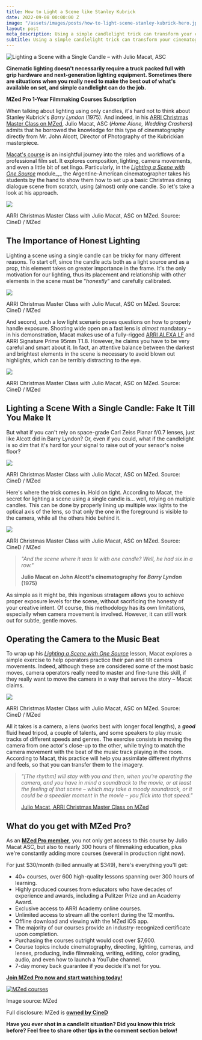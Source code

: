 ```yaml
---
title: How to Light a Scene like Stanley Kubrick
date: 2022-09-08 00:00:00 Z
image: "/assets/images/posts/how-to-light-scene-stanley-kubrick-hero.jpg"
layout: post
meta_description: Using a simple candlelight trick can transform your cinematography
subtitle: Using a simple candlelight trick can transform your cinematography
---
```


![Lighting a Scene with a Single Candle – with Julio Macat, ASC](/assets/images/posts/how-to-light-scene-stanley-kubrick-hero.jpg)

**Cinematic lighting doesn't necessarily require a truck packed full with grip hardware and next-generation lighting equipment. Sometimes there are situations when you really need to make the best out of what's available on set, and simple candlelight can do the job.**

**MZed Pro 1-Year Filmmaking Courses Subscription**

When talking about lighting using only candles, it's hard not to think about Stanley Kubrick's _Barry Lyndon_ (1975). And indeed, in his [ARRI Christmas Master Class on MZed](https://www.mzed.com/courses/arri-christmas-master-class-with-julio-macat-asc?tap_a=17272-420962&tap_s=3078659-81e4f1), Julio Macat, ASC (_Home Alone, Wedding Crashers_) admits that he borrowed the knowledge for this type of cinematography directly from Mr. John Alcott, Director of Photography of the Kubrickian masterpiece.

[Macat's course](https://www.mzed.com/courses/arri-christmas-master-class-with-julio-macat-asc?tap_a=17272-420962&tap_s=3078659-81e4f1) is an insightful journey into the roles and workflows of a professional film set. It explores composition, lighting, camera movements, and even a little bit of set lingo. Particularly, in the [_Lighting a Scene with One Source_](https://www.mzed.com/courses/arri-christmas-master-class-with-julio-macat-asc/modules/7?tap_a=17272-420962&tap_s=3078659-81e4f1) module_,_ the Argentine-American cinematographer takes his students by the hand to show them how to set up a basic Christmas dining dialogue scene from scratch, using (almost) only one candle. So let's take a look at his approach.

[![](/assets/images/posts/julio-macat-asc-portrait.jpg)](/assets/images/posts/julio-macat-asc-portrait.jpg)

ARRI Christmas Master Class with Julio Macat, ASC on MZed. Source: CineD / MZed

## **The Importance of Honest Lighting**

Lighting a scene using a single candle can be tricky for many different reasons. To start off, since the candle acts both as a light source and as a prop, this element takes on greater importance in the frame. It's the only motivation for our lighting, thus its placement and relationship with other elements in the scene must be "_honestly_" and carefully calibrated.

[![](/assets/images/posts/julio-macat-lighting-lesson.jpg)](/assets/images/posts/julio-macat-lighting-lesson.jpg)

ARRI Christmas Master Class with Julio Macat, ASC on MZed. Source: CineD / MZed

And second, such a low light scenario poses questions on how to properly handle exposure. Shooting wide open on a fast lens is _almost_ mandatory – in his demonstration, Macat makes use of a fully-rigged [ARRI ALEXA LF](https://www.bhphotovideo.com/c/product/1389652-REG/arri_k0_0019228_alexa_lf_basic_camera.html/BI/7953/KBID/8488/) and ARRI Signature Prime 95mm T1.8. However, he claims you have to be very careful and smart about it. In fact, an attentive balance between the darkest and brightest elements in the scene is necessary to avoid blown out highlights, which can be terribly distracting to the eye.

[![](/assets/images/posts/julio-macat-arri-lens.jpg)](/assets/images/posts/julio-macat-arri-lens.jpg)

ARRI Christmas Master Class with Julio Macat, ASC on MZed. Source: CineD / MZed

## **Lighting a Scene With a Single Candle: Fake It Till You Make It**

But what if you can't rely on space-grade Carl Zeiss Planar f/0.7 lenses, just like Alcott did in Barry Lyndon? Or, even if you could, what if the candlelight is so dim that it's hard for your signal to raise out of your sensor's noise floor?

[![](/assets/images/posts/julio-macat-candle-scene.jpg)](/assets/images/posts/julio-macat-candle-scene.jpg)

ARRI Christmas Master Class with Julio Macat, ASC on MZed. Source: CineD / MZed

Here's where the trick comes in. Hold on tight. According to Macat, the secret for lighting a scene using a single candle is… well, relying on multiple candles. This can be done by properly lining up multiple wax lights to the optical axis of the lens, so that only the one in the foreground is visible to the camera, while all the others hide behind it.

[![](/assets/images/posts/julio-macat-candle-trick.jpg)](/assets/images/posts/julio-macat-candle-trick.jpg)

ARRI Christmas Master Class with Julio Macat, ASC on MZed. Source: CineD / MZed

> _"And the scene where it was lit with one candle? Well, he had six in a row."_
> 
> **Julio Macat on John Alcott's cinematography for _Barry Lyndon_ (1975)**

As simple as it might be, this ingenious stratagem allows you to achieve proper exposure levels for the scene, without sacrificing the honesty of your creative intent. Of course, this methodology has its own limitations, especially when camera movement is involved. However, it can still work out for subtle, gentle moves.

## **Operating the Camera to the Music Beat**

To wrap up his [_Lighting a Scene with One Source_](https://www.mzed.com/courses/arri-christmas-master-class-with-julio-macat-asc#375_chapter?tap_a=17272-420962&tap_s=3078659-81e4f1) lesson, Macat explores a simple exercise to help operators practice their pan and tilt camera movements. Indeed, although these are considered some of the most basic moves, camera operators really need to master and fine-tune this skill, if they really want to move the camera in a way that serves the story – Macat claims.

[![](/assets/images/posts/julio-macat-camera-operation.jpg)](/assets/images/posts/julio-macat-camera-operation.jpg)

ARRI Christmas Master Class with Julio Macat, ASC on MZed. Source: CineD / MZed

All it takes is a camera, a lens (works best with longer focal lengths), a **_good_** fluid head tripod, a couple of talents, and some speakers to play music tracks of different speeds and genres. The exercise consists in moving the camera from one actor's close-up to the other, while trying to match the camera movement with the beat of the music track playing in the room. According to Macat, this practice will help you assimilate different rhythms and feels, so that you can transfer them to the imagery.

> _"\[The rhythm\] will stay with you and then, when you're operating the camera, and you have in mind a soundtrack to the movie, or at least the feeling of that scene – which may take a moody soundtrack, or it could be a speedier moment in the movie – you flick into that speed."_
> 
> [Julio Macat, ARRI Christmas Master Class on MZed](https://www.mzed.com/courses/arri-christmas-master-class-with-julio-macat-asc?tap_a=17272-420962&tap_s=3078659-81e4f1)

## **What do you get with MZed Pro?**

As an [**MZed Pro member**](https://www.mzed.com/?tap_a=17272-420962&tap_s=3078659-81e4f1), you not only get access to this course by Julio Macat ASC, but also to nearly 300 hours of filmmaking education, plus we're constantly adding more courses (several in production right now).

For just $30/month (billed annually at $349), here's everything you'll get:

-   40+ courses, over 600 high-quality lessons spanning over 300 hours of learning.
-   Highly produced courses from educators who have decades of experience and awards, including a Pulitzer Prize and an Academy Award.
-   Exclusive access to ARRI Academy online courses.
-   Unlimited access to stream all the content during the 12 months.
-   Offline download and viewing with the MZed iOS app.
-   The majority of our courses provide an industry-recognized certificate upon completion.
-   Purchasing the courses outright would cost over $7,600.
-   Course topics include cinematography, directing, lighting, cameras, and lenses, producing, indie filmmaking, writing, editing, color grading, audio, and even how to launch a YouTube channel.
-   7-day money back guarantee if you decide it's not for you.

[**Join MZed Pro now and start watching today!**](https://www.mzed.com/checkout/?sku=MZEDPRO12?tap_a=17272-420962&tap_s=3078659-81e4f1)

[![MZed courses](/assets/images/posts/mzed-courses-tiles-april-2022-scaled-julio.jpg)](https://www.mzed.com/?tap_a=17272-420962&tap_s=3070657-94cc78)

Image source: MZed

Full disclosure: MZed is [**owned by CineD**](https://www.cined.com/cined-acquires-mzed/)

**Have you ever shot in a candlelit situation? Did you know this trick before? Feel free to share other tips in the comment section below!**